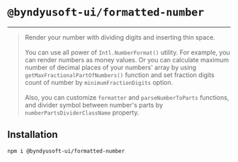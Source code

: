# `@byndyusoft-ui/formatted-number`

---

> Render your number with dividing digits and inserting thin space.<br /><br />
> You can use all power of `Intl.NumberFormat()` utility.
> For example, you can render numbers as money values.
> Or you can calculate maximum number of decimal places of your numbers' array by using `getMaxFractionalPartOfNumbers()` function and set fraction digits count of number by `minimumFractionDigits` option.<br/><br />
> Also, you can customize `formatter` and `parseNumberToParts` functions, and divider symbol between number's parts by `numberPartsDividerClassName` property.

## Installation

```
npm i @byndyusoft-ui/formatted-number
```
